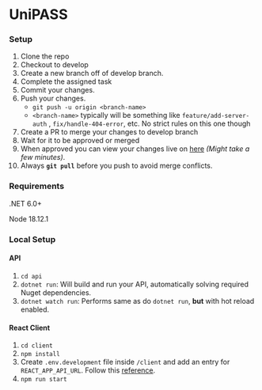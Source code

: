# UniPASS

### Setup

1. Clone the repo
2. Checkout to develop
3. Create a new branch off of develop branch.
4. Complete the assigned task
5. Commit your changes.
6. Push your changes.
    - `git push -u origin <branch-name>`
    - `<branch-name>` typically will be something like `feature/add-server-auth` , `fix/handle-404-error`, etc. No strict rules on this one though
7. Create a PR to merge your changes to develop branch
8. Wait for it to be approved or merged
9. When approved you can view your changes live on [here](https://unipass-dev.azurewebsites.net) _(Might take a few minutes)_.
10. Always **`git pull`** before you push to avoid merge conflicts.

### Requirements

.NET 6.0+

Node 18.12.1

### Local Setup

#### API

1. `cd api`
2. `dotnet run`: Will build and run your API, automatically solving required Nuget dependencies.
3. `dotnet watch run`: Performs same as do `dotnet run`, **but** with hot reload enabled.

#### React Client

1. `cd client`
2. `npm install`
3. Create `.env.development` file inside `/client` and add an entry for `REACT_APP_API_URL`. Follow this [reference](https://www.architect.io/blog/2022-08-16/react-environment-variables-developers-guide/).
4. `npm run start`

